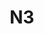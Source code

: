 ---
title: "N3"
description: "本页汇总所有每周N2语法点，适合日语能力初级提高。"
type: "grammarlevel"
draft: false
grammarlevel: "N3"
layout: single
---